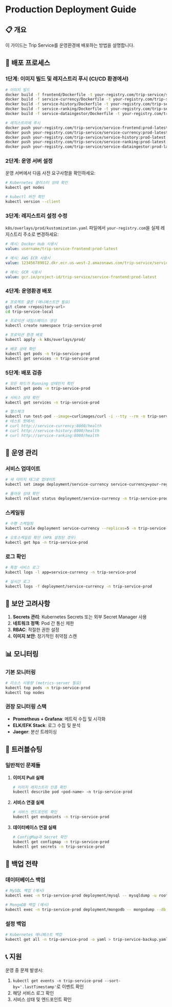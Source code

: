 # Production Deployment Guide

## 📋 개요
이 가이드는 Trip Service를 운영환경에 배포하는 방법을 설명합니다.

## 🚀 배포 프로세스

### 1단계: 이미지 빌드 및 레지스트리 푸시 (CI/CD 환경에서)

```bash
# 이미지 빌드
docker build -f frontend/Dockerfile -t your-registry.com/trip-service/service-frontend:prod-latest .
docker build -f service-currency/Dockerfile -t your-registry.com/trip-service/service-currency:prod-latest .
docker build -f service-history/Dockerfile -t your-registry.com/trip-service/service-history:prod-latest .
docker build -f service-ranking/Dockerfile -t your-registry.com/trip-service/service-ranking:prod-latest .
docker build -f service-dataingestor/Dockerfile -t your-registry.com/trip-service/service-dataingestor:prod-latest .

# 레지스트리에 푸시
docker push your-registry.com/trip-service/service-frontend:prod-latest
docker push your-registry.com/trip-service/service-currency:prod-latest
docker push your-registry.com/trip-service/service-history:prod-latest
docker push your-registry.com/trip-service/service-ranking:prod-latest
docker push your-registry.com/trip-service/service-dataingestor:prod-latest
```

### 2단계: 운영 서버 설정

운영 서버에서 다음 사전 요구사항을 확인하세요:

```bash
# Kubernetes 클러스터 상태 확인
kubectl get nodes

# kubectl 버전 확인
kubectl version --client
```

### 3단계: 레지스트리 설정 수정

`k8s/overlays/prod/kustomization.yaml` 파일에서 `your-registry.com`을 실제 레지스트리 주소로 변경하세요:

```yaml
# 예시: Docker Hub 사용시
value: username/trip-service-frontend:prod-latest

# 예시: AWS ECR 사용시
value: 123456789012.dkr.ecr.us-west-2.amazonaws.com/trip-service/service-frontend:prod-latest

# 예시: GCR 사용시
value: gcr.io/project-id/trip-service/service-frontend:prod-latest
```

### 4단계: 운영환경 배포

```bash
# 프로젝트 클론 (매니페스트만 필요)
git clone <repository-url>
cd trip-service-local

# 프로덕션 네임스페이스 생성
kubectl create namespace trip-service-prod

# 프로덕션 환경 배포
kubectl apply -k k8s/overlays/prod/

# 배포 상태 확인
kubectl get pods -n trip-service-prod
kubectl get services -n trip-service-prod
```

### 5단계: 배포 검증

```bash
# 모든 파드가 Running 상태인지 확인
kubectl get pods -n trip-service-prod

# 서비스 상태 확인
kubectl get services -n trip-service-prod

# 헬스체크
kubectl run test-pod --image=curlimages/curl -i --tty --rm -n trip-service-prod -- sh
# 테스트 팟에서:
# curl http://service-currency:8000/health
# curl http://service-history:8000/health
# curl http://service-ranking:8000/health
```

## 🔧 운영 관리

### 서비스 업데이트

```bash
# 새 이미지 태그로 업데이트
kubectl set image deployment/service-currency service-currency=your-registry.com/trip-service/service-currency:v1.1.0 -n trip-service-prod

# 롤아웃 상태 확인
kubectl rollout status deployment/service-currency -n trip-service-prod
```

### 스케일링

```bash
# 수평 스케일링
kubectl scale deployment service-currency --replicas=5 -n trip-service-prod

# 오토스케일링 확인 (HPA 설정된 경우)
kubectl get hpa -n trip-service-prod
```

### 로그 확인

```bash
# 특정 서비스 로그
kubectl logs -l app=service-currency -n trip-service-prod

# 실시간 로그
kubectl logs -f deployment/service-currency -n trip-service-prod
```

## 🔐 보안 고려사항

1. **Secrets 관리**: Kubernetes Secrets 또는 외부 Secret Manager 사용
2. **네트워크 정책**: Pod 간 통신 제한
3. **RBAC**: 적절한 권한 설정
4. **이미지 보안**: 정기적인 취약점 스캔

## 📊 모니터링

### 기본 모니터링
```bash
# 리소스 사용량 (metrics-server 필요)
kubectl top pods -n trip-service-prod
kubectl top nodes
```

### 권장 모니터링 스택
- **Prometheus + Grafana**: 메트릭 수집 및 시각화
- **ELK/EFK Stack**: 로그 수집 및 분석
- **Jaeger**: 분산 트레이싱

## 🚨 트러블슈팅

### 일반적인 문제들

1. **이미지 Pull 실패**
   ```bash
   # 이미지 레지스트리 인증 확인
   kubectl describe pod <pod-name> -n trip-service-prod
   ```

2. **서비스 연결 실패**
   ```bash
   # 서비스 엔드포인트 확인
   kubectl get endpoints -n trip-service-prod
   ```

3. **데이터베이스 연결 실패**
   ```bash
   # ConfigMap과 Secret 확인
   kubectl get configmap -n trip-service-prod
   kubectl get secrets -n trip-service-prod
   ```

## 💾 백업 전략

### 데이터베이스 백업
```bash
# MySQL 백업 (예시)
kubectl exec -n trip-service-prod deployment/mysql -- mysqldump -u root -p<password> currency_db > backup.sql

# MongoDB 백업 (예시)
kubectl exec -n trip-service-prod deployment/mongodb -- mongodump --db trip_db --out /backup
```

### 설정 백업
```bash
# Kubernetes 매니페스트 백업
kubectl get all -n trip-service-prod -o yaml > trip-service-backup.yaml
```

## 📞 지원

운영 중 문제 발생시:
1. `kubectl get events -n trip-service-prod --sort-by='.lastTimestamp'`로 이벤트 확인
2. 해당 서비스 로그 확인
3. 서비스 상태 및 엔드포인트 확인